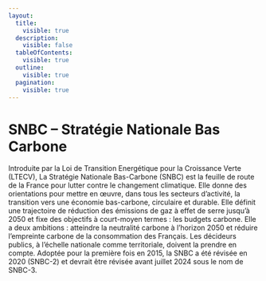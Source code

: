 ```yaml
---
layout:
  title:
    visible: true
  description:
    visible: false
  tableOfContents:
    visible: true
  outline:
    visible: true
  pagination:
    visible: true
---
```


# SNBC – Stratégie Nationale Bas Carbone

Introduite par la Loi de Transition Energétique pour la Croissance Verte (LTECV), La Stratégie Nationale Bas-Carbone (SNBC) est la feuille de route de la France pour lutter contre le changement climatique. Elle donne des orientations pour mettre en œuvre, dans tous les secteurs d’activité, la transition vers une économie bas-carbone, circulaire et durable. Elle définit une trajectoire de réduction des émissions de gaz à effet de serre jusqu’à 2050 et fixe des objectifs à court-moyen termes : les budgets carbone. Elle a deux ambitions : atteindre la neutralité carbone à l’horizon 2050 et réduire l’empreinte carbone de la consommation des Français. Les décideurs publics, à l’échelle nationale comme territoriale, doivent la prendre en compte. Adoptée pour la première fois en 2015, la SNBC a été révisée en 2020 (SNBC-2) et devrait être  révisée avant juillet 2024 sous le nom de SNBC-3.
